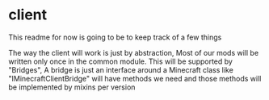 # client

This readme for now is going to be to keep track of a few things

The way the client will work is just by abstraction, Most of our mods will be written only once in the common module.
This will be supported by "Bridges", A bridge is just an interface around a Minecraft class like "IMinecraftClientBridge" will have methods we need and those methods will be implemented by mixins per version